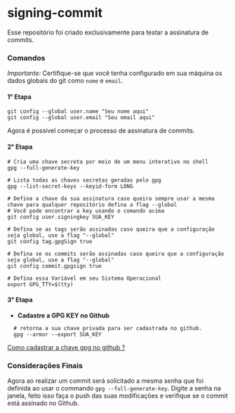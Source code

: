 # signing-commit

Esse repositório foi criado exclusivamente para testar a assinatura de commits.


### Comandos

*Importante:* Certifique-se que você tenha configurado em sua máquina os dados globais do git como `nome` e `email`.

#### 1° Etapa
```shell
git config --global user.name "Seu nome aqui"
git config --global user.email "Seu email aqui"
```

Agora é possível começar o processo de assinatura de commits.

#### 2° Etapa

```shell
# Cria uma chave secreta por meio de um menu interativo no shell
gpg --full-generate-key

# Lista todas as chaves secretas geradas pelo gpg
gpg --list-secret-keys --keyid-form LONG

# Defina a chave da sua assinatura caso queira sempre usar a mesma chave para qualquer repositório defina a flag --global
# Você pode encontrar a key usando o comando acima
git config user.signingkey SUA_KEY

# Defina se as tags serão assinadas caso queira que a configuração seja global, use a flag "--global"
git config tag.gpgSign true

# Defina se os commits serão assinadas caso queira que a configuração seja global, use a flag "--global"
git config commit.gpgsign true

# Defina essa Variável em seu Sistema Operacional
export GPG_TTY=$(tty)
```
#### 3° Etapa
- **Cadastre a GPG KEY no Github**
```shell
  # retorna a sua chave privada para ser cadastrada no github.
  gpg --armor --export SUA_KEY
```
[Como cadastrar a chave gpg no github ?](https://docs.github.com/en/enterprise-server@3.5/authentication/managing-commit-signature-verification/adding-a-gpg-key-to-your-github-account)
 
 
### Considerações Finais
Agora ao realizar um commit será solicitado a mesma senha que foi definida ao usar  o commando `gpg --full-generate-key`. Digite a senha na janela, feito isso faça o push das suas modificações e verifique se o commit está assinado no Github.

